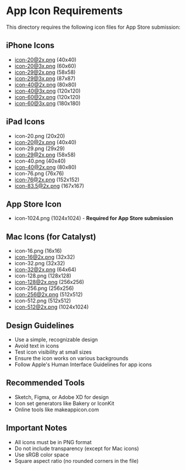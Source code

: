 # App Icon Requirements

This directory requires the following icon files for App Store submission:

## iPhone Icons
- icon-20@2x.png (40x40)
- icon-20@3x.png (60x60)
- icon-29@2x.png (58x58)
- icon-29@3x.png (87x87)
- icon-40@2x.png (80x80)
- icon-40@3x.png (120x120)
- icon-60@2x.png (120x120)
- icon-60@3x.png (180x180)

## iPad Icons
- icon-20.png (20x20)
- icon-20@2x.png (40x40)
- icon-29.png (29x29)
- icon-29@2x.png (58x58)
- icon-40.png (40x40)
- icon-40@2x.png (80x80)
- icon-76.png (76x76)
- icon-76@2x.png (152x152)
- icon-83.5@2x.png (167x167)

## App Store Icon
- icon-1024.png (1024x1024) - **Required for App Store submission**

## Mac Icons (for Catalyst)
- icon-16.png (16x16)
- icon-16@2x.png (32x32)
- icon-32.png (32x32)
- icon-32@2x.png (64x64)
- icon-128.png (128x128)
- icon-128@2x.png (256x256)
- icon-256.png (256x256)
- icon-256@2x.png (512x512)
- icon-512.png (512x512)
- icon-512@2x.png (1024x1024)

## Design Guidelines
- Use a simple, recognizable design
- Avoid text in icons
- Test icon visibility at small sizes
- Ensure the icon works on various backgrounds
- Follow Apple's Human Interface Guidelines for app icons

## Recommended Tools
- Sketch, Figma, or Adobe XD for design
- Icon set generators like Bakery or IconKit
- Online tools like makeappicon.com

## Important Notes
- All icons must be in PNG format
- Do not include transparency (except for Mac icons)
- Use sRGB color space
- Square aspect ratio (no rounded corners in the file)
